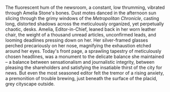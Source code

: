 The fluorescent hum of the newsroom, a constant, low thrumming, vibrated through Amelia Stone's bones.  Dust motes danced in the afternoon sun slicing through the grimy windows of the *Metropolitan Chronicle*, casting long, distorted shadows across the meticulously organized, yet perpetually chaotic, desks.  Amelia, Editor-in-Chief, leaned back in her worn leather chair, the weight of a thousand unread articles, unconfirmed leads, and looming deadlines pressing down on her.  Her silver-framed glasses perched precariously on her nose, magnifying the exhaustion etched around her eyes.  Today's front page, a sprawling tapestry of meticulously chosen headlines, was a monument to the delicate balance she maintained – a balance between sensationalism and journalistic integrity, between pleasing the shareholders and satisfying the insatiable thirst of the city for news.  But even the most seasoned editor felt the tremor of a rising anxiety, a premonition of trouble brewing, just beneath the surface of the placid, grey cityscape outside.
